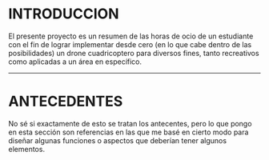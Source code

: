 # INTRODUCCION
El presente proyecto es un resumen de las horas de ocio de un estudiante con el fin de lograr implementar desde cero (en lo que cabe dentro de las posibilidades) un drone cuadricoptero para diversos fines, tanto recreativos como aplicadas a un área en específico.

---
# ANTECEDENTES
No sé si exactamente de esto se tratan los antecentes, pero lo que pongo en esta sección son referencias en las que me basé en cierto modo para diseñar algunas funciones o aspectos que deberían tener algunos elementos.